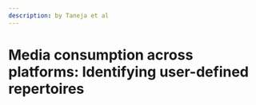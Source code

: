 ```yaml
---
description: by Taneja et al
---
```


# Media consumption across platforms: Identifying user-defined repertoires

